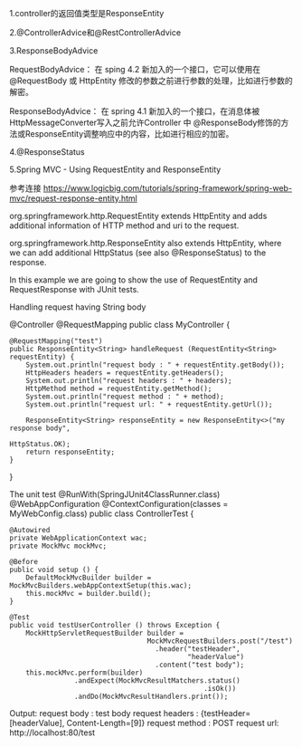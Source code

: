 1.controller的返回值类型是ResponseEntity


2.@ControllerAdvice和@RestControllerAdvice



3.ResponseBodyAdvice


RequestBodyAdvice：
在 sping 4.2 新加入的一个接口，它可以使用在 @RequestBody 或 HttpEntity 修改的参数之前进行参数的处理，比如进行参数的解密。

ResponseBodyAdvice：
在 spring 4.1 新加入的一个接口，在消息体被HttpMessageConverter写入之前允许Controller 中 @ResponseBody修饰的方法或ResponseEntity调整响应中的内容，比如进行相应的加密。


4.@ResponseStatus


5.Spring MVC - Using RequestEntity and ResponseEntity

参考连接 
https://www.logicbig.com/tutorials/spring-framework/spring-web-mvc/request-response-entity.html

org.springframework.http.RequestEntity<T> extends HttpEntity and adds additional information of HTTP method and uri to the request.

org.springframework.http.ResponseEntity<T> also extends HttpEntity, where we can add additional HttpStatus (see also @ResponseStatus) to the response.


In this example we are going to show the use of RequestEntity and RequestResponse with JUnit tests.

Handling request having String body


@Controller
@RequestMapping
public class MyController {

    @RequestMapping("test")
    public ResponseEntity<String> handleRequest (RequestEntity<String> requestEntity) {
        System.out.println("request body : " + requestEntity.getBody());
        HttpHeaders headers = requestEntity.getHeaders();
        System.out.println("request headers : " + headers);
        HttpMethod method = requestEntity.getMethod();
        System.out.println("request method : " + method);
        System.out.println("request url: " + requestEntity.getUrl());

        ResponseEntity<String> responseEntity = new ResponseEntity<>("my response body",
                                                                     HttpStatus.OK);
        return responseEntity;
    }
}



The unit test
@RunWith(SpringJUnit4ClassRunner.class)
@WebAppConfiguration
@ContextConfiguration(classes = MyWebConfig.class)
public class ControllerTest {

    @Autowired
    private WebApplicationContext wac;
    private MockMvc mockMvc;

    @Before
    public void setup () {
        DefaultMockMvcBuilder builder = MockMvcBuilders.webAppContextSetup(this.wac);
        this.mockMvc = builder.build();
    }

    @Test
    public void testUserController () throws Exception {
        MockHttpServletRequestBuilder builder =
                                      MockMvcRequestBuilders.post("/test")
                                        .header("testHeader",
                                                "headerValue")
                                        .content("test body");
        this.mockMvc.perform(builder)
                    .andExpect(MockMvcResultMatchers.status()
                                                    .isOk())
                    .andDo(MockMvcResultHandlers.print());



Output:
request body : test body
request headers : {testHeader=[headerValue], Content-Length=[9]}
request method : POST
request url: http://localhost:80/test





